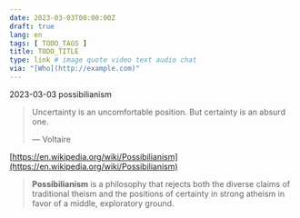 ```yaml
---
date: 2023-03-03T00:00:00Z
draft: true
lang: en
tags: [ TODO_TAGS ]
title: TODO_TITLE
type: link # image quote video text audio chat
via: "[Who](http://example.com)"
---
```



2023-03-03 possibilianism


> Uncertainty is an uncomfortable position. But certainty is an absurd one.
> 
> — Voltaire 

[https://en.wikipedia.org/wiki/Possibilianism](https://en.wikipedia.org/wiki/Possibilianism)

> **Possibilianism** is a philosophy that rejects both the diverse claims of traditional theism and the positions of certainty in strong atheism in favor of a middle, exploratory ground.
